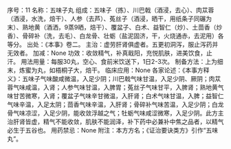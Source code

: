 序号：11
名称：五味子丸
组成：五味子（拣）、川巴戟（酒浸，去心）、肉苁蓉（酒浸，水洗，焙干）、人参（去芦）、菟丝子（酒浸，晒干，用纸条子同碾为末）、熟地黄（酒洒，9蒸9晒，焙干）、覆盆子、白术、益智仁（炒）、土茴香（炒香）、骨碎补（洗，去毛）、白龙骨、壮蛎（盐泥固济，干，火烧通赤，去泥用）各等分。
出处：《本事》卷二。
主治：虚劳肝肾俱虚者。五更初洞泻，服止泻药并无效者。
加减：None
功效：收敛精气，补真戢阳，充悦肌肤，进美饮食，止汗。
用法用量：每服30丸，空心、食前米饮送下，1日2-3次。
制备方法：上为细末，炼蜜为丸，如梧桐子大，焙干。
临床应用：None
各家论述：《本事方释义》：五味子气味酸咸微温，入足少阴；川巴戟气味甘温，入足少阴、厥阴；肉苁蓉气味咸温，入肾；人参气味甘温，入脾胃；菟丝子气味甘平，入脾肾；熟地黄气味甘苦微寒，入肾；覆盆子气味辛甘微温，入肝肾；白术气味甘温，入脾；益智仁气味辛温，入足太阴；茴香气味辛温，入肝肾；骨碎补气味苦温，入足少阴；白龙骨气味凉涩，入足少阴，能收敛浮越之气；牡蛎气味咸涩微寒，入足少阴。此方主治肝肾皆虚，精气不能收敛，肌肤不能润泽，补下药中必兼补中焦之品者，以精气必生于五谷也。
用药禁忌：None
附注：本方方名；《证治要诀类方》引作“五味丸”。
